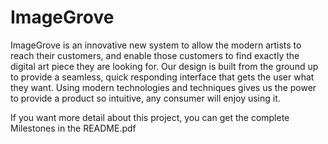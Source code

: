 # ImageGrove

ImageGrove is an innovative new system to allow the modern artists to reach their
customers, and enable those customers to find exactly the digital art piece they are looking for.
Our design is built from the ground up to provide a seamless, quick responding interface that
gets the user what they want. Using modern technologies and techniques gives us the power to
provide a product so intuitive, any consumer will enjoy using it.

If you want more detail about this project, you can get the complete Milestones in the README.pdf

